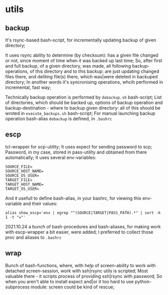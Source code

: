 # utils
## backup
It's rsync-based bash-script, for incrementally updating backup of given directory;

It uses rsync ability to determine (by checksum): has a given file changed or not, since moment of time when it was backed up last time;
So, after first and full backup, of a given directory, was made, all following backup-operations, of this directory and to this backup: are just updating changed files there, and deliting file(s) there, which was|were deleted in backuped directory;
In another words it's syncronising operations, whcih performed in incremental, fast way;

Technically backup operation is performed by `dobackup.sh` bash-script;
List of directories, which should be backed up, options of backup operation and backup-destination - where to backup given directory: all of this should be wroted in `execute_backups.sh` bash-script;
For manual launching backup operation bash-alias `dobackup` is defined, in `.bashrc`
## escp 
tcl-wrapper for scp-utility; 
It uses expect for sending password to scp;
Password, in my case, stored in pass-utility and obtained from there automatically;
It uses several env-variables:
```PASS_PATH=
SOURCE_FILE=
SOURCE_HOST_NAME=
SOURCE_OS_USER=
TARGET_FILE=
TARGET_HOST_NAME=
TARGET_OS_USER=
```
And it usefull to define bash-alias, in your bashrc, for viewing this env-variable and their values:
```
alias show_escp='env | egrep "^(SOURCE|TARGET|PASS_PATH).*" | sort -k 1 -t "="'
```
2021.10.24 a bunch of bash-procedures and bash-aliases, for making work with escp-wrapper a bit easier, were added; 
I preferred to collect those proc and aliases to `.bashrc`
## wrap
Bunch of bash-functions, where, with help of screen-ability to work with detached screen-session, work with ssh|rsync utils is scripted;
Most valuable there - it scripts process of providing ssh|rsync with password;
So when you aren't able to install expect and|or it too hard to use python-subprocess module: screen could be kind of rescue;
